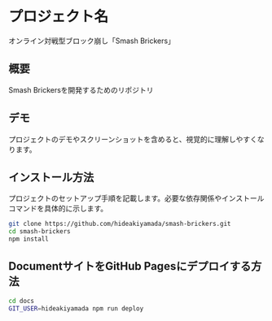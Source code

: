 # プロジェクト名
オンライン対戦型ブロック崩し「Smash Brickers」

## 概要
Smash Brickersを開発するためのリポジトリ

## デモ
プロジェクトのデモやスクリーンショットを含めると、視覚的に理解しやすくなります。

## インストール方法
プロジェクトのセットアップ手順を記載します。必要な依存関係やインストールコマンドを具体的に示します。

```bash
git clone https://github.com/hideakiyamada/smash-brickers.git
cd smash-brickers
npm install
```

## DocumentサイトをGitHub Pagesにデプロイする方法

```bash
cd docs
GIT_USER=hideakiyamada npm run deploy
```